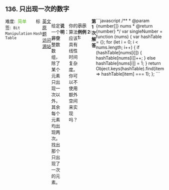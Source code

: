 <div style="font-size: 20px; margin-bottom: 15px; font-weight: bold;">136. 只出现一次的数字</div>
<div style="display: flex; font-size: 14px; justify-content: space-between;"><div><span style="margin-right: 30px;">难度:&nbsp;&nbsp;<label style="color: rgb(90, 183, 38);">简单</label></span><span style="margin-right: 30px;">标签:&nbsp;&nbsp;<code>Bit Manipulation</code>&nbsp;<code>Hash Table</code></span></div><div><span style="margin-right: 15px;"><a href="https://leetcode.com/problems/single-number/">英文原题</a></span><span><a href="https://leetcode-cn.com/problems/single-number/">访问源站</a></span></div>
<hr style="height: 1px; margin: 1em 0px;" />
<p>给定一个<strong>非空</strong>整数数组，除了某个元素只出现一次以外，其余每个元素均出现两次。找出那个只出现了一次的元素。</p>

<p><strong>说明：</strong></p>

<p>你的算法应该具有线性时间复杂度。 你可以不使用额外空间来实现吗？</p>

<p><strong>示例 1:</strong></p>

<pre><strong>输入:</strong> [2,2,1]
<strong>输出:</strong> 1
</pre>

<p><strong>示例&nbsp;2:</strong></p>

<pre><strong>输入:</strong> [4,1,2,1,2]
<strong>输出:</strong> 4</pre>

<hr style="height: 1px; margin: 1em 0px;" />
<strong>第1次解答</strong>
```javascript
/**
 * @param {number[]} nums
 * @return {number}
 */
var singleNumber = function (nums) {
  var hashTable = {};
  for (let i = 0; i < nums.length; i++) {
    if (hashTable[nums[i]]) {
      hashTable[nums[i]]++;
    } else hashTable[nums[i]] = 1;
  }
  return Object.keys(hashTable).find(item => hashTable[item] === 1);
};
```